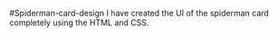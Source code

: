 #Spiderman-card-design
I have created the UI of the spiderman card completely using the HTML and CSS.

